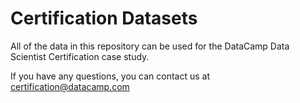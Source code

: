 # Certification Datasets

All of the data in this repository can be used for the DataCamp Data Scientist Certification case study. 

If you have any questions, you can contact us at certification@datacamp.com
